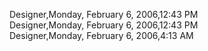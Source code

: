 ﻿Designer,Monday, February 6, 2006,12:43 PM  Designer,Monday, February 6, 2006,12:43 PM  Designer,Monday, February 6, 2006,4:13 AM